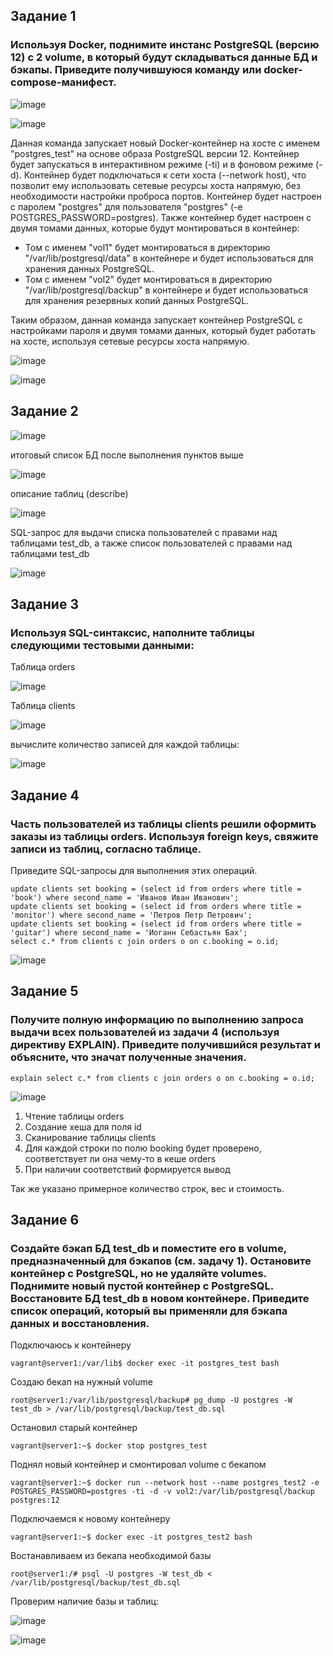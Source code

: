 ## Задание 1
### Используя Docker, поднимите инстанс PostgreSQL (версию 12) c 2 volume, в который будут складываться данные БД и бэкапы. Приведите получившуюся команду или docker-compose-манифест.

![image](https://github.com/dikalov/devops-28/assets/126553776/b8dfcae1-9a88-4c8c-9a5c-baba932da3a4)

![image](https://github.com/dikalov/devops-28/assets/126553776/91508738-cc10-4b5b-9333-933db3970ced)

Данная команда запускает новый Docker-контейнер на хосте с именем "postgres_test" на основе образа PostgreSQL версии 12. Контейнер будет запускаться в интерактивном режиме (-ti) и в фоновом режиме (-d). Контейнер будет подключаться к сети хоста (--network host), что позволит ему использовать сетевые ресурсы хоста напрямую, без необходимости настройки проброса портов. Контейнер будет настроен с паролем "postgres" для пользователя "postgres" (-e POSTGRES_PASSWORD=postgres). Также контейнер будет настроен с двумя томами данных, которые будут монтироваться в контейнер: 

- Том с именем "vol1" будет монтироваться в директорию "/var/lib/postgresql/data" в контейнере и будет использоваться для хранения данных PostgreSQL. 
- Том с именем "vol2" будет монтироваться в директорию "/var/lib/postgresql/backup" в контейнере и будет использоваться для хранения резервных копий данных PostgreSQL.

Таким образом, данная команда запускает контейнер PostgreSQL с настройками пароля и двумя томами данных, который будет работать на хосте, используя сетевые ресурсы хоста напрямую.

![image](https://github.com/dikalov/devops-28/assets/126553776/b4b4a1ad-6033-4ed5-88b6-3be307912d25)


![image](https://github.com/dikalov/devops-28/assets/126553776/5356bfee-c97a-4c77-9963-ef4603694f48)

## Задание 2

![image](https://github.com/dikalov/devops-28/assets/126553776/13f02c51-544b-4cf1-b5e6-044431c12fbe)

итоговый список БД после выполнения пунктов выше

![image](https://github.com/dikalov/devops-28/assets/126553776/48d3b9a8-9c8e-423c-b781-14ddd250ee9c)

описание таблиц (describe)

![image](https://github.com/dikalov/devops-28/assets/126553776/a7bcfd9c-3878-4864-9e12-71ec9007f015)

SQL-запрос для выдачи списка пользователей с правами над таблицами test_db, а также список пользователей с правами над таблицами test_db

![image](https://github.com/dikalov/devops-28/assets/126553776/7ce5544a-a721-4c9a-b5e8-829e3f7ef6b7)

## Задание 3
### Используя SQL-синтаксис, наполните таблицы следующими тестовыми данными:

Таблица orders

![image](https://github.com/dikalov/devops-28/assets/126553776/01210a9e-2560-4df4-ab5c-a2d1579b48b0)

Таблица clients

![image](https://github.com/dikalov/devops-28/assets/126553776/08a722cb-89a2-435f-97ff-0b981262519c)

вычислите количество записей для каждой таблицы:

![image](https://github.com/dikalov/devops-28/assets/126553776/32bd0539-0c07-4964-b764-52ea713051c1)

## Задание 4
### Часть пользователей из таблицы clients решили оформить заказы из таблицы orders. Используя foreign keys, свяжите записи из таблиц, согласно таблице.

Приведите SQL-запросы для выполнения этих операций.
```
update clients set booking = (select id from orders where title = 'book') where second_name = 'Иванов Иван Иванович';
update clients set booking = (select id from orders where title = 'monitor') where second_name = 'Петров Петр Петрович';
update clients set booking = (select id from orders where title = 'guitar') where second_name = 'Иоганн Себастьян Бах';
select c.* from clients c join orders o on c.booking = o.id;
```
![image](https://github.com/dikalov/devops-28/assets/126553776/95bec594-59f2-44f0-90d6-f0476f98a867)

## Задание 5
### Получите полную информацию по выполнению запроса выдачи всех пользователей из задачи 4 (используя директиву EXPLAIN). Приведите получившийся результат и объясните, что значат полученные значения.

```
explain select c.* from clients c join orders o on c.booking = o.id;
```
![image](https://github.com/dikalov/devops-28/assets/126553776/3179abd8-025c-4b7a-ab10-3255a1afa777)

1) Чтение таблицы orders
2) Создание хеша для поля id
3) Сканирование таблицы clients
4) Для каждой строки по полю booking будет проверено, соответствует ли она чему-то в кеше orders
5) При наличии соответствий формируется вывод

Так же указано примерное количество строк, вес и стоимость.

## Задание 6
### Создайте бэкап БД test_db и поместите его в volume, предназначенный для бэкапов (см. задачу 1). Остановите контейнер с PostgreSQL, но не удаляйте volumes. Поднимите новый пустой контейнер с PostgreSQL. Восстановите БД test_db в новом контейнере. Приведите список операций, который вы применяли для бэкапа данных и восстановления.

Подключаюсь к контейнеру
```
vagrant@server1:/var/lib$ docker exec -it postgres_test bash
```
Создаю бекап на нужный volume
```
root@server1:/var/lib/postgresql/backup# pg_dump -U postgres -W test_db > /var/lib/postgresql/backup/test_db.sql
```
Остановил старый контейнер
```
vagrant@server1:~$ docker stop postgres_test
```
Поднял новый контейнер и смонтировал volume с бекапом
```
vagrant@server1:~$ docker run --network host --name postgres_test2 -e POSTGRES_PASSWORD=postgres -ti -d -v vol2:/var/lib/postgresql/backup postgres:12
```
Подключаемся к новому контейнеру
```
vagrant@server1:~$ docker exec -it postgres_test2 bash
```
Востанавливаем из бекапа необходимой базы
```
root@server1:/# psql -U postgres -W test_db < /var/lib/postgresql/backup/test_db.sql
```
Проверим наличие базы и таблиц:

![image](https://github.com/dikalov/devops-28/assets/126553776/ec771dc2-e8c6-49bc-9e02-0f25cc571ffe)

![image](https://github.com/dikalov/devops-28/assets/126553776/f211124d-ee3d-4935-8661-a6a5b2987466)


